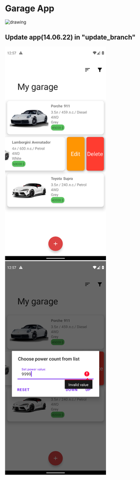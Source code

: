 # Garage App 



<img src="source/garage.gif" alt="drawing" />


## Update app(14.06.22)  in "update_branch"
<img src="source/1.png" alt="drawing" height="700"/>
<img src="source/2.png" alt="drawing" height="700" />





